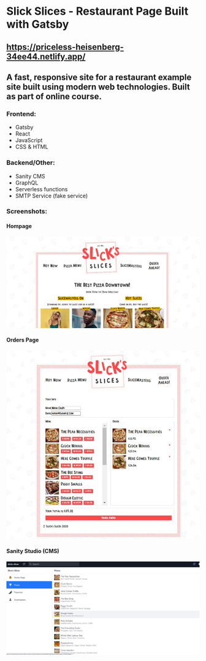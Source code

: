# Slick Slices -  Restaurant Page Built with Gatsby
## https://priceless-heisenberg-34ee44.netlify.app/
## A fast, responsive site for a restaurant example site built using modern web technologies. Built as part of online course.

### Frontend: 
* Gatsby
* React
* JavaScript
* CSS & HTML
### Backend/Other:
* Sanity CMS
* GraphQL
* Serverless functions
* SMTP Service (fake service) 

### Screenshots:

#### Hompage
![Homepage Screenshot](/screenshots/homepage_screenshot.jpg?raw=true)

#### Orders Page
![Orders Screenshot](/screenshots/orders_screenshot.jpg?raw=true)

#### Sanity Studio (CMS)
![Sanity Studio Screenshot](/screenshots/sanitystudio_screenshot.jpg?raw=true)
